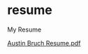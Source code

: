resume
======

My Resume



[Austin Bruch Resume.pdf](https://austinbruch.github.io/resume/Austin%20Bruch%20Resume.pdf)

